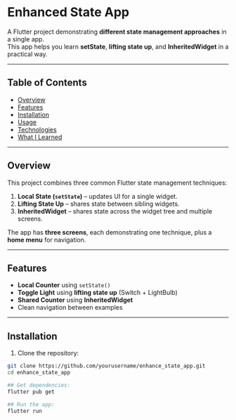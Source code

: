# Enhanced State App

A Flutter project demonstrating **different state management approaches** in a single app.  
This app helps you learn **setState**, **lifting state up**, and **InheritedWidget** in a practical way.

---

## Table of Contents
- [Overview](#overview)
- [Features](#features)
- [Installation](#installation)
- [Usage](#usage)
- [Technologies](#technologies)
- [What I Learned](#what-i-learned)

---

## Overview
This project combines three common Flutter state management techniques:

1. **Local State (`setState`)** – updates UI for a single widget.
2. **Lifting State Up** – shares state between sibling widgets.
3. **InheritedWidget** – shares state across the widget tree and multiple screens.

The app has **three screens**, each demonstrating one technique, plus a **home menu** for navigation.

---

## Features
- **Local Counter** using `setState()`
- **Toggle Light** using **lifting state up** (Switch + LightBulb)
- **Shared Counter** using **InheritedWidget**  
- Clean navigation between examples

---


## Installation

1. Clone the repository:

```bash
git clone https://github.com/yourusername/enhance_state_app.git
cd enhance_state_app

## Get dependencies:
flutter pub get

## Run the app:
flutter run
